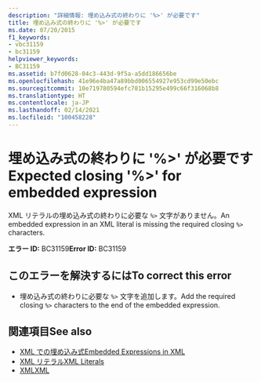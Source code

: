 ```yaml
---
description: "詳細情報: 埋め込み式の終わりに '%>' が必要です"
title: 埋め込み式の終わりに '%>' が必要です
ms.date: 07/20/2015
f1_keywords:
- vbc31159
- bc31159
helpviewer_keywords:
- BC31159
ms.assetid: b7fd0628-04c3-443d-9f5a-a5dd186656be
ms.openlocfilehash: 41e96e4ba47a89bbd006554927e953cd99e50ebc
ms.sourcegitcommit: 10e719780594efc781b15295e499c66f316068b8
ms.translationtype: HT
ms.contentlocale: ja-JP
ms.lasthandoff: 02/14/2021
ms.locfileid: "100458228"
---
```

# <a name="expected-closing--for-embedded-expression"></a><span data-ttu-id="7ccc6-103">埋め込み式の終わりに '%>' が必要です</span><span class="sxs-lookup"><span data-stu-id="7ccc6-103">Expected closing '%>' for embedded expression</span></span>

<span data-ttu-id="7ccc6-104">XML リテラルの埋め込み式の終わりに必要な `%>` 文字がありません。</span><span class="sxs-lookup"><span data-stu-id="7ccc6-104">An embedded expression in an XML literal is missing the required closing `%>` characters.</span></span>  
  
 <span data-ttu-id="7ccc6-105">**エラー ID:** BC31159</span><span class="sxs-lookup"><span data-stu-id="7ccc6-105">**Error ID:** BC31159</span></span>  
  
## <a name="to-correct-this-error"></a><span data-ttu-id="7ccc6-106">このエラーを解決するには</span><span class="sxs-lookup"><span data-stu-id="7ccc6-106">To correct this error</span></span>  
  
- <span data-ttu-id="7ccc6-107">埋め込み式の終わりに必要な `%>` 文字を追加します。</span><span class="sxs-lookup"><span data-stu-id="7ccc6-107">Add the required closing `%>` characters to the end of the embedded expression.</span></span>  
  
## <a name="see-also"></a><span data-ttu-id="7ccc6-108">関連項目</span><span class="sxs-lookup"><span data-stu-id="7ccc6-108">See also</span></span>

- [<span data-ttu-id="7ccc6-109">XML での埋め込み式</span><span class="sxs-lookup"><span data-stu-id="7ccc6-109">Embedded Expressions in XML</span></span>](../programming-guide/language-features/xml/embedded-expressions-in-xml.md)
- [<span data-ttu-id="7ccc6-110">XML リテラル</span><span class="sxs-lookup"><span data-stu-id="7ccc6-110">XML Literals</span></span>](../language-reference/xml-literals/index.md)
- [<span data-ttu-id="7ccc6-111">XML</span><span class="sxs-lookup"><span data-stu-id="7ccc6-111">XML</span></span>](../programming-guide/language-features/xml/index.md)

